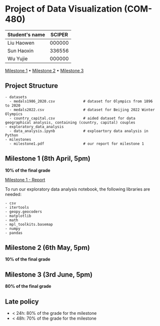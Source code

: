 # Project of Data Visualization (COM-480)

| Student's name | SCIPER |
| -------------- | ------ |
| Liu Haowen | 000000 |
| Sun Haoxin | 336556 |
| Wu Yujie | 000000 |

[Milestone 1](milestones/milestone1.pdf) • [Milestone 2](#milestone-2) • [Milestone 3](#milestone-3)

## Project Structure

```
- datasets
  - medals1986_2020.csv             # dataset for Olympics from 1896 to 2020
  - medals2022.csv                  # dataset for Beijing 2022 Winter Olympics
  - country_capital.csv             # aided dataset for data geographical analysis, containing (country, capital) couples
- exploratory_data_analysis
  - data_analysis.ipynb             # exploartory data analysis in Python
- milestones
  - milestone1.pdf                  # our report for milestone 1
```


## Milestone 1 (8th April, 5pm)

**10% of the final grade**

[Milestone 1 - Report](milestones/milestone1.pdf)

To run our exploratory data analysis notebook, the following libraries are needed:
```
- csv
- itertools
- geopy.geocoders
- matplotlib
- math
- mpl_toolkits.basemap
- numpy
- pandas
```

## Milestone 2 (6th May, 5pm)

**10% of the final grade**


## Milestone 3 (3rd June, 5pm)

**80% of the final grade**




## Late policy

- < 24h: 80% of the grade for the milestone
- < 48h: 70% of the grade for the milestone
